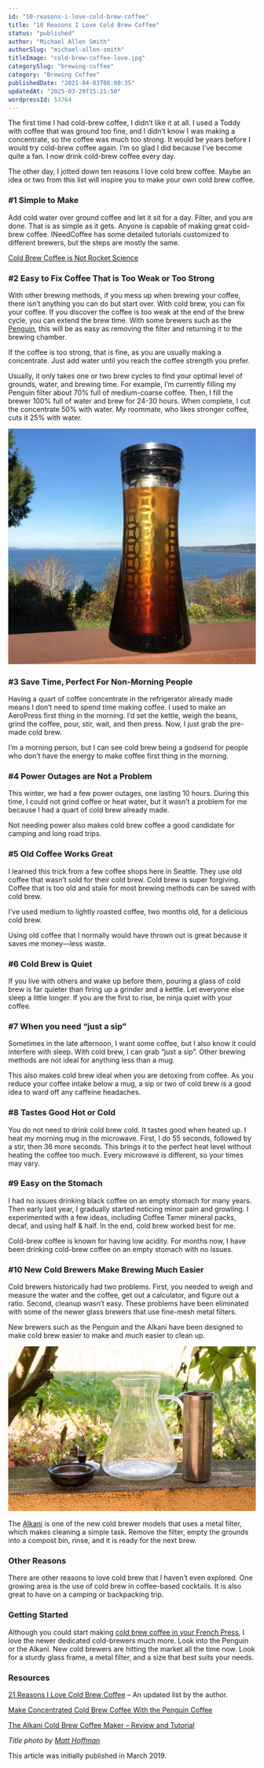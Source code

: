 ```yaml
---
id: "10-reasons-i-love-cold-brew-coffee"
title: "10 Reasons I Love Cold Brew Coffee"
status: "published"
author: "Michael Allen Smith"
authorSlug: "michael-allen-smith"
titleImage: "cold-brew-coffee-love.jpg"
categorySlug: "brewing-coffee"
category: "Brewing Coffee"
publishedDate: "2021-04-03T08:00:35"
updatedAt: "2025-03-29T15:21:50"
wordpressId: 53764
---
```


The first time I had cold-brew coffee, I didn’t like it at all. I used a Toddy with coffee that was ground too fine, and I didn’t know I was making a concentrate, so the coffee was much too strong. It would be years before I would try cold-brew coffee again. I’m so glad I did because I’ve become quite a fan. I now drink cold-brew coffee every day.

The other day, I jotted down ten reasons I love cold brew coffee. Maybe an idea or two from this list will inspire you to make your own cold brew coffee.

### #1 Simple to Make

Add cold water over ground coffee and let it sit for a day. Filter, and you are done. That is as simple as it gets. Anyone is capable of making great cold-brew coffee. INeedCoffee has some detailed tutorials customized to different brewers, but the steps are mostly the same.

[Cold Brew Coffee is Not Rocket Science](/cold-brew-coffee-is-not-rocket-science/)

### #2 Easy to Fix Coffee That is Too Weak or Too Strong

With other brewing methods, if you mess up when brewing your coffee, there isn’t anything you can do but start over. With cold brew, you can fix your coffee. If you discover the coffee is too weak at the end of the brew cycle, you can extend the brew time. With some brewers such as the [Penguin](/make-concentrated-cold-brew-coffee-with-the-penguin-coffee/), this will be as easy as removing the filter and returning it to the brewing chamber.

If the coffee is too strong, that is fine, as you are usually making a concentrate. Just add water until you reach the coffee strength you prefer.

Usually, it only takes one or two brew cycles to find your optimal level of grounds, water, and brewing time. For example, I’m currently filling my Penguin filter about 70% full of medium-coarse coffee. Then, I fill the brewer 100% full of water and brew for 24-30 hours. When complete, I cut the concentrate 50% with water. My roommate, who likes stronger coffee, cuts it 25% with water.

![penguin cold brew](brewing-cold-brew.jpg)

### #3 Save Time, Perfect For Non-Morning People

Having a quart of coffee concentrate in the refrigerator already made means I don’t need to spend time making coffee. I used to make an AeroPress first thing in the morning. I’d set the kettle, weigh the beans, grind the coffee, pour, stir, wait, and then press. Now, I just grab the pre-made cold brew.

I’m a morning person, but I can see cold brew being a godsend for people who don’t have the energy to make coffee first thing in the morning.

### #4 Power Outages are Not a Problem

This winter, we had a few power outages, one lasting 10 hours. During this time, I could not grind coffee or heat water, but it wasn’t a problem for me because I had a quart of cold brew already made.

Not needing power also makes cold brew coffee a good candidate for camping and long road trips.

### #5 Old Coffee Works Great

I learned this trick from a few coffee shops here in Seattle. They use old coffee that wasn’t sold for their cold brew. Cold brew is super forgiving. Coffee that is too old and stale for most brewing methods can be saved with cold brew.

I’ve used medium to lightly roasted coffee, two months old, for a delicious cold brew.

Using old coffee that I normally would have thrown out is great because it saves me money—less waste.

### #6 Cold Brew is Quiet

If you live with others and wake up before them, pouring a glass of cold brew is far quieter than firing up a grinder and a kettle. Let everyone else sleep a little longer. If you are the first to rise, be ninja quiet with your coffee.

### #7 When you need “just a sip”

Sometimes in the late afternoon, I want some coffee, but I also know it could interfere with sleep. With cold brew, I can grab “just a sip”. Other brewing methods are not ideal for anything less than a mug.

This also makes cold brew ideal when you are detoxing from coffee. As you reduce your coffee intake below a mug, a sip or two of cold brew is a good idea to ward off any caffeine headaches.

### #8 Tastes Good Hot or Cold

You do not need to drink cold brew cold. It tastes good when heated up. I heat my morning mug in the microwave. First, I do 55 seconds, followed by a stir, then 36 more seconds. This brings it to the perfect heat level without heating the coffee too much. Every microwave is different, so your times may vary.

### #9 Easy on the Stomach

I had no issues drinking black coffee on an empty stomach for many years. Then early last year, I gradually started noticing minor pain and growling. I experimented with a few ideas, including Coffee Tamer mineral packs, decaf, and using half & half. In the end, cold brew worked best for me.

Cold-brew coffee is known for having low acidity. For months now, I have been drinking cold-brew coffee on an empty stomach with no issues.

### #10 New Cold Brewers Make Brewing Much Easier

Cold brewers historically had two problems. First, you needed to weigh and measure the water and the coffee, get out a calculator, and figure out a ratio. Second, cleanup wasn’t easy. These problems have been eliminated with some of the newer glass brewers that use fine-mesh metal filters.

New brewers such as the Penguin and the Alkani have been designed to make cold brew easier to make and much easier to clean up.

![Alkani Cold Coffee Brewer setup](cold-brew-coffee-setup.jpg)

The [Alkani](/alkani-cold-brew-coffee-maker-review-tutorial/) is one of the new cold brewer models that uses a metal filter, which makes cleaning a simple task. Remove the filter, empty the grounds into a compost bin, rinse, and it is ready for the next brew.

### Other Reasons

There are other reasons to love cold brew that I haven’t even explored. One growing area is the use of cold brew in coffee-based cocktails. It is also great to have on a camping or backpacking trip.

### Getting Started

Although you could start making [cold brew coffee in your French Press](/making-cold-brew-coffee-french-press/), I love the newer dedicated cold-brewers much more. Look into the Penguin or the Alkani. New cold brewers are hitting the market all the time now. Look for a sturdy glass frame, a metal filter, and a size that best suits your needs.

### Resources

[21 Reasons I Love Cold Brew Coffee](https://criticalmas.org/2021/04/21-reasons-i-love-cold-brew-coffee/) – An updated list by the author.

[Make Concentrated Cold Brew Coffee With the Penguin Coffee](/make-concentrated-cold-brew-coffee-with-the-penguin-coffee/)

[The Alkani Cold Brew Coffee Maker – Review and Tutorial](/alkani-cold-brew-coffee-maker-review-tutorial/)

*Title photo by [Matt Hoffman](https://unsplash.com/@__matthoffman__)*

This article was initially published in March 2019.
